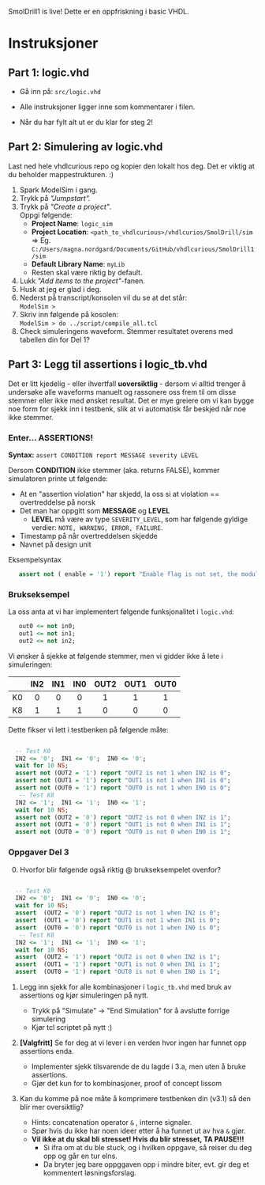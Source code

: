 SmolDrill1 is live! Dette er en oppfriskning i basic VHDL.

# Instruksjoner
## Part 1: logic.vhd

- Gå inn på:    `src/logic.vhd ` 

- Alle instruksjoner ligger inne som kommentarer i filen.   

- Når du har fylt alt ut er du klar for steg 2!

## Part 2: Simulering av logic.vhd
Last ned hele vhdlcurious repo og kopier den lokalt hos deg. Det er viktig at du beholder mappestrukturen. :)

1. Spark ModelSim i gang.
2. Trykk på *"Jumpstart".*
3. Trykk på *"Create a project"*.  
   Oppgi følgende:
    - **Project Name**: `logic_sim`
    - **Project Location**: `<path_to_vhdlcurious>/vhdlcurios/SmolDrill/sim `   
       => Eg. `C:/Users/magna.nordgard/Documents/GitHub/vhdlcurious/SmolDrill1/sim`
    - **Default Library Name**: `myLib`  
    - Resten skal være riktig by default.
4. Lukk *"Add items to the project"*-fanen.
5. Husk at jeg er glad i deg.
6. Nederst på transcript/konsolen vil du se at det står:  
  `ModelSim > `
7. Skriv inn følgende på kosolen:  
   `ModelSim > do ../script/compile_all.tcl`
8. Check simuleringens waveform. Stemmer resultatet overens med tabellen din for Del 1?
  
  ## Part 3: Legg til assertions i logic_tb.vhd
  
  Det er litt kjedelig - eller ihvertfall  **uoversiktlig** -  dersom vi alltid trenger å undersøke alle waveforms manuelt og rassonere oss frem til om disse stemmer eller ikke med ønsket resultat.
  Det er mye greiere om vi kan bygge noe form for sjekk inn i testbenk, slik at vi automatisk får beskjed når noe ikke stemmer.
  
  ### Enter... **ASSERTIONS!**
  
  **Syntax:** `assert CONDITION report MESSAGE severity LEVEL`  
  
  Dersom **CONDITION** ikke stemmer (aka. returns FALSE), kommer simulatoren printe ut følgende:
  - At en "assertion violation" har skjedd, la oss si at violation == overtreddelse på norsk
  - Det man har oppgitt som **MESSAGE** og **LEVEL** 
      - **LEVEL** må være av type `SEVERITY_LEVEL`, som har følgende gyldige verdier: `NOTE, WARNING, ERROR, FAILURE`.   
  - Timestamp på når overtreddelsen skjedde
  - Navnet på design unit
  
  Eksempelsyntax
<!-- START VHDL BLOCK -->  
```vhdl 
   assert not ( enable = '1') report "Enable flag is not set, the module is disabled!" severity ERROR;
``` 
<!-- STOP VHDL BLOCK -->  
  ### Brukseksempel
  La oss anta at vi har implementert følgende funksjonalitet i `logic.vhd`:  
<!-- START VHDL BLOCK -->  
```vhdl 
   out0 <= not in0;     
   out1 <= not in1;   
   out2 <= not in2;    
``` 
<!-- STOP VHDL BLOCK -->

  Vi ønsker å sjekke at følgende stemmer, men vi gidder ikke å lete i simuleringen:
  
|    | IN2 | IN1 | IN0 | OUT2 | OUT1 | OUT0 |
|:--:|:---:|:---:|:---:|:----:|:----:|:----:|
| K0 |  0  |  0  |  0  |   1  |   1  |   1  |
| K8 |  1  |  1  |  1  |   0  |   0  |   0  |

  Dette fikser vi lett i testbenken på følgende måte:  
<!-- START VHDL BLOCK -->  
```vhdl 

  -- Test K0   
  IN2 <= '0';  IN1 <= '0';  IN0 <= '0';   
  wait for 10 NS;   
  assert not (OUT2 = '1') report "OUT2 is not 1 when IN2 is 0";   
  assert not (OUT1 = '1') report "OUT1 is not 1 when IN1 is 0";   
  assert not (OUT0 = '1') report "OUT0 is not 1 when IN0 is 0"; 
   -- Test K8   
  IN2 <= '1';  IN1 <= '1';  IN0 <= '1';   
  wait for 10 NS;   
  assert not (OUT2 = '0') report "OUT2 is not 0 when IN2 is 1";   
  assert not (OUT1 = '0') report "OUT1 is not 0 when IN1 is 1";   
  assert not (OUT0 = '0') report "OUT0 is not 0 when IN0 is 1"; 

```  
<!-- STOP VHDL BLOCK --> 

### Oppgaver Del 3

0. Hvorfor blir følgende også riktig @ brukseksempelet ovenfor? 
<!-- START VHDL BLOCK -->  
```vhdl 

  -- Test K0   
  IN2 <= '0';  IN1 <= '0';  IN0 <= '0';   
  wait for 10 NS;   
  assert  (OUT2 = '0') report "OUT2 is not 1 when IN2 is 0";   
  assert  (OUT1 = '0') report "OUT1 is not 1 when IN1 is 0";   
  assert  (OUT0 = '0') report "OUT0 is not 1 when IN0 is 0"; 
   -- Test K8   
  IN2 <= '1';  IN1 <= '1';  IN0 <= '1';   
  wait for 10 NS;   
  assert  (OUT2 = '1') report "OUT2 is not 0 when IN2 is 1";   
  assert  (OUT1 = '1') report "OUT1 is not 0 when IN1 is 1";   
  assert  (OUT0 = '1') report "OUT0 is not 0 when IN0 is 1"; 

```  
<!-- STOP VHDL BLOCK --> 

1. Legg inn sjekk for alle kombinasjoner i `logic_tb.vhd` med bruk av assertions og kjør simuleringen på nytt.
      - Trykk på "Simulate" -> "End Simulation" for å avslutte forrige simulering
      - Kjør tcl scriptet på nytt :)
     
2. **[Valgfritt]** Se for deg at vi lever i en verden hvor ingen har funnet opp assertions enda.  
      - Implementer sjekk tilsvarende de du lagde i 3.a, men uten å bruke assertions. 
      - Gjør det kun for to kombinasjoner, proof of concept lissom
3. Kan du komme på noe måte å komprimere testbenken din (v3.1) så den blir mer oversiktlig?
      - Hints: concatenation operator `&`  , interne signaler.
      - Spør hvis du ikke har noen ideer etter å ha funnet ut av hva `&` gjør.
      - **Vil ikke at du skal bli stresset! Hvis du blir stresset, TA PAUSE!!!**   
         - Si ifra om at du ble stuck, og i hvilken oppgave, så reiser du deg opp og går en tur elns. 
         - Da bryter jeg bare oppggaven opp i mindre biter, evt. gir deg et kommentert løsningsforslag.
      

     

